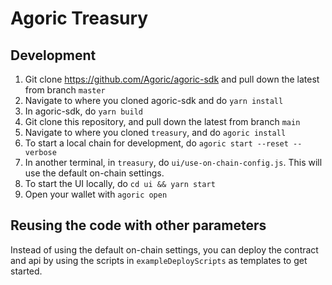 # Agoric Treasury

## Development

1. Git clone https://github.com/Agoric/agoric-sdk and pull down the
   latest from branch `master`
2. Navigate to where you cloned agoric-sdk and do `yarn install`
3. In agoric-sdk, do `yarn build`
4. Git clone this repository, and pull down the latest from branch
   `main`
5. Navigate to where you cloned `treasury`, and do `agoric install`
6. To start a local chain for development, do `agoric start --reset
   --verbose`
7. In another terminal, in `treasury`, do
   `ui/use-on-chain-config.js`. This will use the default on-chain settings.
8. To start the UI locally, do `cd ui && yarn start`
9. Open your wallet with `agoric open`

## Reusing the code with other parameters

Instead of using the default on-chain settings, you can deploy the
contract and api by using the scripts in `exampleDeployScripts` as
templates to get started.
